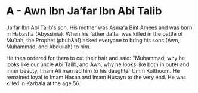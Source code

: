 A - Awn Ibn Ja’far Ibn Abi Talib
================================

Ja’far Ibn Abi Talib's son. His mother was Asma'a Bint Amees and was
born in Habasha (Abyssinia). When his father Ja’far was killed in the
battle of Mu'tah, the Prophet (pbuh&hf) asked everyone to bring his sons
(Awn, Muhammad, and Abdullah) to him.

He then ordered for them to cut their hair and said: "Muhammad, why he
looks like our uncle Abi Talib, and Awn, why he looks like both in outer
and inner beauty. Imam Ali married him to his daughter Umm Kulthoom. He
remained loyal to Imam Hasan and Imam Husayn to the very end. He was
killed in Karbala at the age 56.



